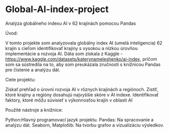 # Global-AI-index-project
Analýza globálneho indexu AI v 62 krajinách pomocou Pandas

Úvod:

V tomto projekte som analyzovala globálny index AI (umelá inteligencia) 62 krajín s cieľom identifikovať krajiny s vysokou a nízkou úrovňou implementácie a rozvoja AI. Dáta som získala z Kaggle - https://www.kaggle.com/datasets/katerynameleshenko/ai-index, pričom som sa sústredila na to, aby som preukázala zručnosti s knižnicou Pandas pre čistenie a analýzu dát.

Ciele projektu:

Získať prehľad o úrovni rozvoja AI v rôznych krajinách a regiónoch.
Zistiť, ktoré krajiny a regióny dosahujú najvyššie skóre v AI indexe.
Identifikovať faktory, ktoré môžu súvisieť s výkonnosťou krajín v oblasti AI

Použité nástroje a knižnice:

Python:Hlavný programovací jazyk projektu. Pandas: Na spracovanie a analýzu dát. Seaborn, Matplotlib: Na tvorbu grafov a vizualizáciu výsledkov.
